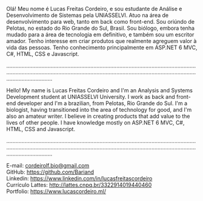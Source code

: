 Olá! Meu nome é Lucas Freitas Cordeiro, e sou estudante de Análise e Desenvolvimento de Sistemas pela UNIASSELVI. Atuo na área de desenvolvimento para web, tanto em back como front-end. Sou oriúndo de Pelotas, no estado do Rio Grande do Sul, Brasil. Sou biólogo, embora tenha mudado para a área de tecnologia em definitivo, e também sou um escritor amador. Tenho interesse em criar produtos que realmente agreguem valor à vida das pessoas. Tenho conhecimento principalmente em ASP.NET 6 MVC, C#, HTML, CSS e Javascript.

......................................................................................................................................................................................................................................................................................

Hello! My name is Lucas Freitas Cordeiro and I'm an Analysis and Systems Development student at UNIASSELVI University. I work as back and front-end developer and I'm a brazilian, from Pelotas, Rio Grande do Sul. I'm a biologist, having transitioned into the area of technology for good, and I'm also an amateur writer. I believe in creating products that add value to the lives of other people. I have knowledge mostly on ASP.NET 6 MVC, C#, HTML, CSS and Javascript.

......................................................................................................................................................................................................................................................................................

E-mail: cordeirolf.bio@gmail.com <br>
GitHub: https://github.com/Bariand <br>
Linkedin: https://www.linkedin.com/in/lucasfreitascordeiro <br>
Currículo Lattes: http://lattes.cnpq.br/3322914019440460 <br>
Portfolio: https://www.lucascordeiro.ml/
